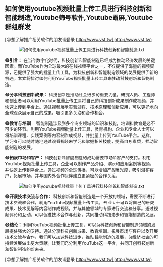 ## **如何使用youtube视频批量上传工具进行科技创新和智能制造,Youtube筛号软件,Youtube霸屏,Youtube群组群发**

[😍想了解推广相关软件的朋友请登录 http://www.vst.tw](http://www.vst.tw)

 <center><img src="https://vst.tw/MP4/tuiguang/png/7.png" alt="如何使用youtube视频批量上传工具进行科技创新和智能制造.txt"></center>

**😄引言：**
在当今数字化时代，科技创新和智能制造已经成为推动经济发展的关键因素。而YouTube作为全球最大的在线视频平台之一，不仅提供了海量的视频资源，还提供了强大的批量上传工具，为科技创新和智能制造领域的发展提供了新的机遇。本文将探讨如何利用YouTube视频批量上传工具来推动科技创新和智能制造。

**😄分享科技创新成果：**
科技创新是推动社会进步的重要力量。研究人员、工程师和创业者可以利用YouTube批量上传工具将自己的科技创新成果制作成视频，并快速上传到平台上。通过视频展示实验过程、技术原理和创新应用，可以更好地向全球观众展示自己的成果，吸引更多关注和合作机会。

**😄教育与培训：**
智能制造涉及到多个专业领域的知识和技能，培训和教育是必不可少的环节。利用YouTube视频批量上传工具，教育机构、企业和专业人士可以将培训课程、实践案例等内容制作成视频，并批量上传到YouTube平台。这样，学习者可以随时随地通过观看视频来学习和掌握相关技能，提高自身素质，推动智能制造的发展。

**😄拓展市场和客户：**
科技创新和智能制造的成功需要市场和客户的支持。利用YouTube视频批量上传工具，企业可以制作产品介绍、演示和应用案例等视频，并快速上传到平台上。通过视频的全球传播，可以增加产品曝光度，吸引潜在客户，拓展市场，并与国内外合作伙伴建立更紧密的合作关系。

 <center><img src="https://vst.tw/MP4/tuiguang/png/0.png" alt="如何使用youtube视频批量上传工具进行科技创新和智能制造.txt"></center>

**😄开展技术交流与合作：**
科技创新和智能制造是一个开放的领域，需要不断进行技术交流和合作。利用YouTube视频批量上传工具，专业人士可以将自己的研究成果、技术见解等内容制作成视频，并与其他领域的专家进行交流和分享。通过视频评论和互动，可以促进技术合作与创新，共同推动科技进步和智能制造的发展。

**😄结论：**
利用YouTube视频批量上传工具，可以为科技创新和智能制造领域的发展提供强大的支持。通过分享科技创新成果、教育培训、拓展市场与客户以及开展技术交流与合作，我们可以加速科技进步，推动智能制造的发展，为经济社会的可持续发展做出更大贡献。让我们充分利用YouTube这一平台，共同开创科技创新和智能制造的新未来。

[😍想了解推广相关软件的朋友请登录 http://www.vst.tw](http://www.vst.tw)



